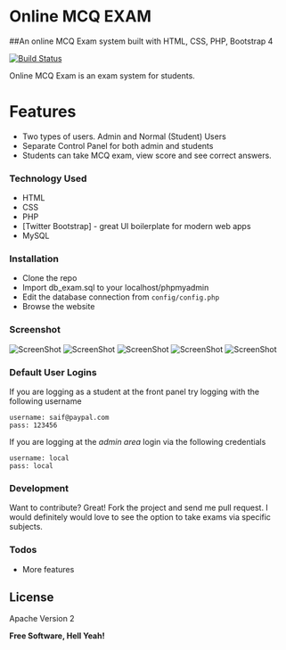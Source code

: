 # Online MCQ EXAM

##An online MCQ Exam system built with HTML, CSS, PHP, Bootstrap 4


[![Build Status](https://travis-ci.org/joemccann/dillinger.svg?branch=master)](https://github.com/saiftheboss7/onlinemcqexam)

Online MCQ Exam is an exam system for students.


# Features

  - Two types of users. Admin and Normal (Student) Users
  - Separate Control Panel for both admin and students
  - Students can take MCQ exam, view score and see correct answers.


### Technology Used

* HTML
* CSS
* PHP
* [Twitter Bootstrap] - great UI boilerplate for modern web apps
* MySQL


### Installation

* Clone the repo
* Import db_exam.sql to your localhost/phpmyadmin
* Edit the database connection from ```config/config.php``` 
* Browse the website

### Screenshot
![ScreenShot](https://i.imgur.com/jQFhHpQ.png})
![ScreenShot](https://i.imgur.com/WLGQAzp.png})
![ScreenShot](https://i.imgur.com/0CL9lqj.png})
![ScreenShot](https://i.imgur.com/ZBc6nO2.png})
![ScreenShot](https://i.imgur.com/fuTvlNM.png})


### Default User Logins
If you are logging as a student at the front panel try logging with the following username
```
username: saif@paypal.com
pass: 123456
```

If you are logging at the *admin area* login via the following credentials

```
username: local
pass: local
```

### Development

Want to contribute? Great! Fork the project and send me pull request. I would definitely would love to see the option to take exams via specific subjects.


### Todos

 - More features

License
----

Apache Version 2


**Free Software, Hell Yeah!**
